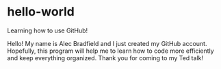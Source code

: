 # hello-world
Learning how to use GitHub!

Hello! My name is Alec Bradfield and I just created my GitHub account.
Hopefully, this program will help me to learn how to code more efficiently and keep everything organized.
Thank you for coming to my Ted talk!
